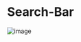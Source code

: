 # Search-Bar
![image](https://github.com/monicasree2421/Search-Bar/assets/116144161/ec3bca56-b62e-451e-bda3-5a903c1c543c)
